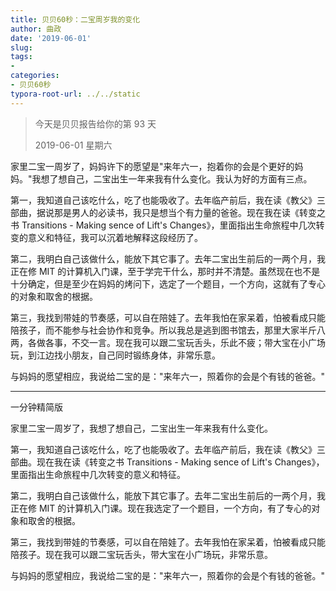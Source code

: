 ```yaml
---
title: 贝贝60秒：二宝周岁我的变化
author: 曲政
date: '2019-06-01'
slug: 
tags:
- 
categories:
- 贝贝60秒
typora-root-url: ../../static
---
```


>   今天是贝贝报告给你的第 93 天 
>
>   2019-06-01 星期六

家里二宝一周岁了，妈妈许下的愿望是"来年六一，抱着你的会是个更好的妈妈。"我想了想自己，二宝出生一年来我有什么变化。我认为好的方面有三点。

第一，我知道自己该吃什么，吃了也能吸收了。去年临产前后，我在读《教父》三部曲，据说那是男人的必读书，我只是想当个有力量的爸爸。现在我在读《转变之书 Transitions - Making sence of Lift's Changes》，里面指出生命旅程中几次转变的意义和特征，我可以沉着地解释这段经历了。

第二，我明白自己该做什么，能放下其它事了。去年二宝出生前后的一两个月，我正在修 MIT 的计算机入门课，至于学完干什么，那时并不清楚。虽然现在也不是十分确定，但是至少在妈妈的烤问下，选定了一个题目，一个方向，这就有了专心的对象和取舍的根据。

第三，我找到带娃的节奏感，可以自在陪娃了。去年我怕在家呆着，怕被看成只能陪孩子，而不能参与社会协作和竞争。所以我总是逃到图书馆去，那里大家半斤八两，各做各事，不交一言。现在我可以跟二宝玩舌头，乐此不疲；带大宝在小广场玩，到江边找小朋友，自己同时锻练身体，非常乐意。

与妈妈的愿望相应，我说给二宝的是："来年六一，照着你的会是个有钱的爸爸。"

------

一分钟精简版

家里二宝一周岁了，我想了想自己，二宝出生一年来我有什么变化。

第一，我知道自己该吃什么，吃了也能吸收了。去年临产前后，我在读《教父》三部曲。现在我在读《转变之书 Transitions - Making sence of Lift's Changes》，里面指出生命旅程中几次转变的意义和特征。

第二，我明白自己该做什么，能放下其它事了。去年二宝出生前后的一两个月，我正在修 MIT 的计算机入门课。现在我选定了一个题目，一个方向，有了专心的对象和取舍的根据。

第三，我找到带娃的节奏感，可以自在陪娃了。去年我怕在家呆着，怕被看成只能陪孩子。现在我可以跟二宝玩舌头，带大宝在小广场玩，非常乐意。

与妈妈的愿望相应，我说给二宝的是："来年六一，照着你的会是个有钱的爸爸。"